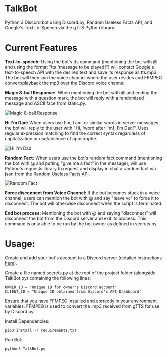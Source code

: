 # TalkBot

Python 3 Discord bot using Discord.py, Random Useless Facts API, and Google's Text-to-Speech via the gTTS Python library.

# Current Features

**Text-to-speech:** Using the bot's tts command (mentioning the bot with @ and using the format "tts [message to be played]") will contact Google's text-to-speech API with the desired text and save its response as tts.mp3. The bot will then join the voice channel where the user resides and FFMPEG convert/playback the mp3 over the Discord voice channel. 

**Magic 8-ball Response:**: When mentioning the bot with @ and ending the message with a question mark, the bot will reply with a randomized message and ASCII face from static.py. 

![Magic 8-ball Response](https://i.imgur.com/sqlFE6l.png "Magic 8-ball Response")

**Hi I'm Dad:** When users use I'm, I am, or similar words in server messages the bot will reply to the user with "Hi, [word after I'm], I'm Dad!". Uses regular expression matching to find the correct syntax regardless of capitalization or use/absence of apostrophe. 

![Hi I'm Dad](https://i.imgur.com/8n30Iql.png "Hi I'm Dad")

**Random Fact:** When users use the bot's random fact command (mentioning the bot with @ and putting "give me a fact" in the message), will use Python's requests library to request and display in chat a random fact via json from the [Random Useless Facts API](https://uselessfacts.jsph.pl/). 

![Random Fact](https://i.imgur.com/e7hoNmZ.png "Random Fact")

**Force disconnect from Voice Channel:** If the bot becomes stuck in a voice channel, users can mention the bot with @ and say "leave vc" to force it to disconnect. The bot will otherwise disconnect when the script is terminated. 

**End bot process:** Mentioning the bot with @ and saying "disconnect" will disconnect the bot from the Discord server and exit its process. This command is only able to be run by the bot owner as defined in secrets.py

# Usage:

Create and add your bot's account to a Discord server (detailed instructions [here](https://discordpy.readthedocs.io/en/latest/discord.html)).

Create a file named secrets.py at the root of the project folder (alongside TalkBot.py) containing the following lines:

```
OWNER_ID = "Unique ID for owner's Discord account"
CLIENT_ID = "Unique ID obtained from Discord's API Dashboard"
```

Ensure that you have [FFMPEG](https://ffmpeg.org/) installed and correctly in your environment variables. FFMPEG is used to convert the .mp3 received from gTTS for use by Discord.py.

Install Dependencies:

```
pip3 install -r requirements.txt
```

Run Bot:

```
python3 TalkBot.py
```

